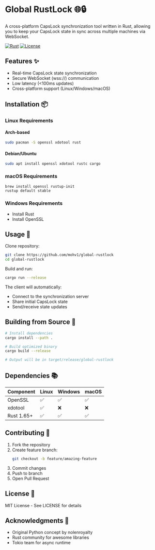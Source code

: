 # Global RustLock 🌐🔒

A cross-platform CapsLock synchronization tool written in Rust, allowing you to keep your CapsLock state in sync across multiple machines via WebSocket.

[![Rust](https://img.shields.io/badge/Rust-1.65%2B-orange?logo=rust)](https://www.rust-lang.org/)
[![License](https://img.shields.io/badge/License-MIT-blue)](LICENSE)

## Features ✨

- Real-time CapsLock state synchronization
- Secure WebSocket (wss://) communication
- Low latency (<100ms updates)
- Cross-platform support (Linux/Windows/macOS)

## Installation 📦

### Linux Requirements

#### Arch-based
```bash
sudo pacman -S openssl xdotool rust
```

#### Debian/Ubuntu
```bash
sudo apt install openssl xdotool rustc cargo
```

### macOS Requirements
```bash
brew install openssl rustup-init
rustup default stable
```

### Windows Requirements
- Install Rust
- Install OpenSSL

## Usage 🚀
Clone repository:
```bash
git clone https://github.com/mohv1/global-rustlock
cd global-rustlock
```

Build and run:
```bash
cargo run --release
```

The client will automatically:
- Connect to the synchronization server
- Share initial CapsLock state
- Send/receive state updates

## Building from Source 🔨
```bash
# Install dependencies
cargo install --path .

# Build optimized binary
cargo build --release

# Output will be in target/release/global-rustlock
```


## Dependencies 📚
| Component      | Linux | Windows | macOS |
|----------------|-------|---------|-------|
| OpenSSL        | ✅    | ✅      | ✅    |
| xdotool        | ✅    | ❌      | ❌    |
| Rust 1.65+     | ✅    | ✅      | ✅    |

## Contributing 🤝
1. Fork the repository
2. Create feature branch:
   ```bash
   git checkout -b feature/amazing-feature
   ```
3. Commit changes
4. Push to branch
5. Open Pull Request

## License 📄
MIT License - See LICENSE for details

## Acknowledgments 🙏
- Original Python concept by nolenroyalty
- Rust community for awesome libraries
- Tokio team for async runtime
